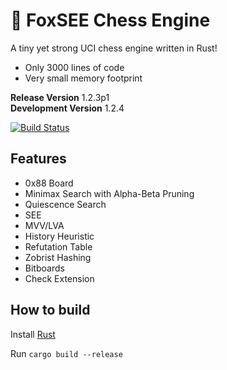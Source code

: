 # 🦊 FoxSEE Chess Engine
A tiny yet strong UCI chess engine written in Rust!  

- Only 3000 lines of code
- Very small memory footprint

**Release Version** 1.2.3p1  
**Development Version** 1.2.4

[![Build Status](https://travis-ci.com/redsalmon91/FoxSEE.svg?branch=master)](https://travis-ci.com/redsalmon91/FoxSEE)

## Features

- 0x88 Board
- Minimax Search with Alpha-Beta Pruning
- Quiescence Search
- SEE
- MVV/LVA
- History Heuristic
- Refutation Table
- Zobrist Hashing
- Bitboards
- Check Extension

## How to build
Install [Rust](https://www.rust-lang.org/)

Run `cargo build --release`
